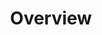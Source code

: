 ---
layout: overview
id: overview
title: Overview
nav: true
nav-order: 1

banner:
  title-sup: The
  title: >
    <img class="logo-banner" src="{{site.img}}/logo/partner.svg" alt="Elemis">
  title-sub: Spa Collection
---